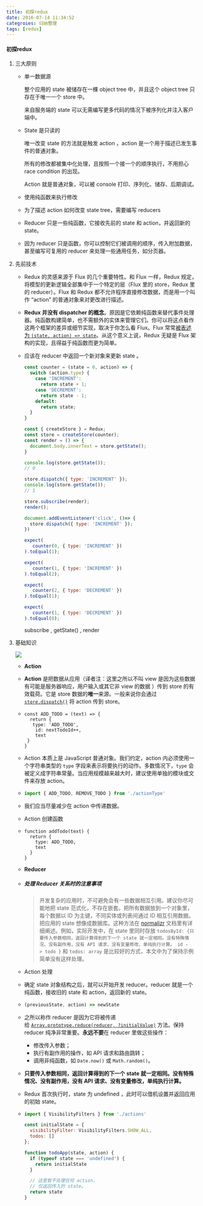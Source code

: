 ```yaml
---
title: 初探redux
date: 2016-07-14 11:34:52
categroies: 归纳整理
tags: [redux]
---
```


#### 初探redux

1. 三大原则

   - 单一数据源

     整个应用的 state 被储存在一棵 object tree 中，并且这个 object tree 只存在于唯一一个 store 中。

     来自服务端的 state 可以无需编写更多代码的情况下被序列化并注入客户端中。

   - State 是只读的

     唯一改变 state 的方法就是触发 action ，action 是一个用于描述已发生事件的普通对象。

     所有的修改都被集中化处理，且按照一个接一个的顺序执行，不用担心 race condition 的出现。

     Action 就是普通对象，可以被 console 打印、序列化、储存、后期调试。

   - 使用纯函数来执行修改

   - 为了描述 action 如何改变 state tree，需要编写 reducers

   - Reducer 只是一些纯函数，它接收先前的 state 和 action，并返回新的 state。

   - 因为 reducer 只是函数，你可以控制它们被调用的顺序，传入附加数据，甚至编写可复用的 reducer 来处理一些通用任务，如分页器。

2. 先前技术

   - Redux 的灵感来源于 Flux 的几个重要特性。和 Flux 一样，Redux 规定，将模型的更新逻辑全部集中于一个特定的层（Flux 里的 store，Redux 里的 reducer）。Flux 和 Redux 都不允许程序直接修改数据，而是用一个叫作 “action” 的普通对象来对更改进行描述。

   - **Redux 并没有 dispatcher 的概念**。原因是它依赖纯函数来替代事件处理器。纯函数构建简单，也不需额外的实体来管理它们。你可以将这点看作这两个框架的差异或细节实现，取决于你怎么看 Flux。Flux 常常[被表述为 `(state, action) => state`](https://speakerdeck.com/jmorrell/jsconf-uy-flux-those-who-forget-the-past-dot-dot-dot)。从这个意义上说，Redux 无疑是 Flux 架构的实现，且得益于纯函数而更为简单。

   - 应该在 reducer 中返回一个新对象来更新 state 。

     ```javascript
     const counter = (state = 0, action) => {
       switch (action.type) {
         case 'INCREMENT':
           return state + 1;
         case 'DECREMENT':
           return state - 1;
         default:
           return state;
       }
     }

     const { createStore } = Redux;
     const store = createStore(counter);
     const render = () => {
       document.body.innerText = store.getState();
     }

     console.log(store.getState());
     // 0 

     store.dispatch({ type: 'INCREMENT' });
     console.log(store.getState());
     // 1

     store.subscribe(render);
     render();

     document.addEventListener('click', ()=> {
       store.dispatch({ type: 'INCREMENT' });
     })

     expect(
     	counter(0, { type: 'INCREMENT' })
     ).toEqual(1);

     expect(
     	counter(1, { type: 'INCREMENT' })
     ).toEqual(2);

     expect(
     	counter(2, { type: 'DECREMENT' })
     ).toEqual(1);

     expect(
     	counter(1, { type: 'DECREMENT' })
     ).toEqual(0);
     ```

     subscribe , getState() , render

3. 基础知识

   ![](http://f8-app.liaohuqiu.net/static/images/redux_flowchart.png)

   - **Action**

   - **Action** 是把数据从应用（译者注：这里之所以不叫 view 是因为这些数据有可能是服务器响应，用户输入或其它非 view 的数据 ）传到 store 的有效载荷。它是 store 数据的**唯一**来源。一般来说你会通过[`store.dispatch()`](http://cn.redux.js.org/docs/api/Store.html#dispatch) 将 action 传到 store。

   - ```
     const ADD_TODO = (text) => {
       return {
      	type: 'ADD_TODO',
         id: nextTodoId++,
         text
      }
     }
     ```

   - Action 本质上是 JavaScript 普通对象。我们约定，action 内必须使用一个字符串类型的 `type` 字段来表示将要执行的动作。多数情况下，`type` 会被定义成字符串常量。当应用规模越来越大时，建议使用单独的模块或文件来存放 action。

   - ```javascript
     import { ADD_TODO, REMOVE_TODO } from './actionType'
     ```

   - 我们应当尽量减少在 action 中传递数据。

   - Action 创建函数

   - ```
     function addTodo(text) {
       return {
         type: ADD_TODO,
         text
       }
     }
     ```

   - **Reducer**

   - ##### 处理 Reducer 关系时的注意事项

     >  开发复杂的应用时，不可避免会有一些数据相互引用。建议你尽可能地把 state 范式化，不存在嵌套。把所有数据放到一个对象里，每个数据以 ID 为主键，不同实体或列表间通过 ID 相互引用数据。把应用的 state 想像成数据库。这种方法在 [normalizr](https://github.com/gaearon/normalizr) 文档里有详细阐述。例如，实际开发中，在 state 里同时存放 `todosById: {只要传入参数相同，返回计算得到的下一个 state 就一定相同。没有特殊情况、没有副作用，没有 API 请求、没有变量修改，单纯执行计算。 id -> todo }` 和 `todos: array` 是比较好的方式，本文中为了保持示例简单没有这样处理。

   - Action 处理

   - 确定 state 对象结构之后，就可以开始开发 reducer。reducer 就是一个纯函数，接收旧的 state 和 action，返回新的 state。

   - ```javascript
     (previousState, action) => newState
     ```

   - 之所以称作 reducer 是因为它将被传递给 [`Array.prototype.reduce(reducer, ?initialValue)`](https://developer.mozilla.org/en-US/docs/Web/JavaScript/Reference/Global_Objects/Array/Reduce) 方法。保持 reducer 纯净非常重要。**永远不要**在 reducer 里做这些操作：

     - 修改传入参数；
     - 执行有副作用的操作，如 API 请求和路由跳转；
     - 调用非纯函数，如 `Date.now()` 或 `Math.random()`。

   - **只要传入参数相同，返回计算得到的下一个 state 就一定相同。没有特殊情况、没有副作用，没有 API 请求、没有变量修改，单纯执行计算。**

   - Redux 首次执行时，state 为 undefined ，此时可以借机设置并返回应用的初始 state。

   - ```javascript
     import { VisibilityFilters } from './actions'

     const initialState = {
       visibilityFilter: VisibilityFilters.SHOW_ALL,
       todos: []
     };

     function todoApp(state, action) {
       if (typeof state === 'undefined') {
         return initialState
       }

       // 这里暂不处理任何 action，
       // 仅返回传入的 state。
       return state
     }
     ```
     ​
